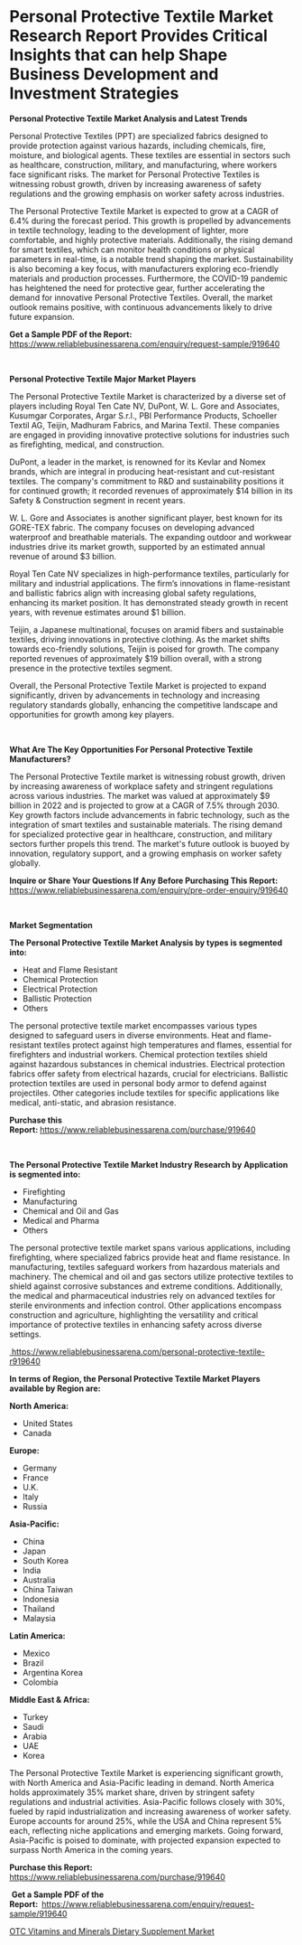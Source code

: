 <p><h1>Personal Protective Textile Market Research Report Provides Critical Insights that can help Shape Business Development and Investment Strategies</h1></p><p><strong>Personal Protective Textile Market Analysis and Latest Trends</strong></p>
<p><p>Personal Protective Textiles (PPT) are specialized fabrics designed to provide protection against various hazards, including chemicals, fire, moisture, and biological agents. These textiles are essential in sectors such as healthcare, construction, military, and manufacturing, where workers face significant risks. The market for Personal Protective Textiles is witnessing robust growth, driven by increasing awareness of safety regulations and the growing emphasis on worker safety across industries.</p><p>The Personal Protective Textile Market is expected to grow at a CAGR of 6.4% during the forecast period. This growth is propelled by advancements in textile technology, leading to the development of lighter, more comfortable, and highly protective materials. Additionally, the rising demand for smart textiles, which can monitor health conditions or physical parameters in real-time, is a notable trend shaping the market. Sustainability is also becoming a key focus, with manufacturers exploring eco-friendly materials and production processes. Furthermore, the COVID-19 pandemic has heightened the need for protective gear, further accelerating the demand for innovative Personal Protective Textiles. Overall, the market outlook remains positive, with continuous advancements likely to drive future expansion.</p></p>
<p><strong>Get a Sample PDF of the Report:&nbsp;</strong> <a href="https://www.reliablebusinessarena.com/enquiry/request-sample/919640?utm_campaign=2198&utm_medium=2&utm_source=Github&utm_content=ia&utm_term=07032025&utm_id=personal-protective-textile">https://www.reliablebusinessarena.com/enquiry/request-sample/919640</a></p>
<p>&nbsp;</p>
<p><strong>Personal Protective Textile Major Market Players</strong></p>
<p><p>The Personal Protective Textile Market is characterized by a diverse set of players including Royal Ten Cate NV, DuPont, W. L. Gore and Associates, Kusumgar Corporates, Argar S.r.l., PBI Performance Products, Schoeller Textil AG, Teijin, Madhuram Fabrics, and Marina Textil. These companies are engaged in providing innovative protective solutions for industries such as firefighting, medical, and construction.</p><p>DuPont, a leader in the market, is renowned for its Kevlar and Nomex brands, which are integral in producing heat-resistant and cut-resistant textiles. The company's commitment to R&D and sustainability positions it for continued growth; it recorded revenues of approximately $14 billion in its Safety & Construction segment in recent years.</p><p>W. L. Gore and Associates is another significant player, best known for its GORE-TEX fabric. The company focuses on developing advanced waterproof and breathable materials. The expanding outdoor and workwear industries drive its market growth, supported by an estimated annual revenue of around $3 billion.</p><p>Royal Ten Cate NV specializes in high-performance textiles, particularly for military and industrial applications. The firm’s innovations in flame-resistant and ballistic fabrics align with increasing global safety regulations, enhancing its market position. It has demonstrated steady growth in recent years, with revenue estimates around $1 billion.</p><p>Teijin, a Japanese multinational, focuses on aramid fibers and sustainable textiles, driving innovations in protective clothing. As the market shifts towards eco-friendly solutions, Teijin is poised for growth. The company reported revenues of approximately $19 billion overall, with a strong presence in the protective textiles segment.</p><p>Overall, the Personal Protective Textile Market is projected to expand significantly, driven by advancements in technology and increasing regulatory standards globally, enhancing the competitive landscape and opportunities for growth among key players.</p></p>
<p>&nbsp;</p>
<p><strong>What Are The Key Opportunities For Personal Protective Textile Manufacturers?</strong></p>
<p><p>The Personal Protective Textile market is witnessing robust growth, driven by increasing awareness of workplace safety and stringent regulations across various industries. The market was valued at approximately $9 billion in 2022 and is projected to grow at a CAGR of 7.5% through 2030. Key growth factors include advancements in fabric technology, such as the integration of smart textiles and sustainable materials. The rising demand for specialized protective gear in healthcare, construction, and military sectors further propels this trend. The market's future outlook is buoyed by innovation, regulatory support, and a growing emphasis on worker safety globally.</p></p>
<p><strong>Inquire or Share Your Questions If Any Before Purchasing This Report:</strong> <a href="https://www.reliablebusinessarena.com/enquiry/pre-order-enquiry/919640?utm_campaign=2198&utm_medium=2&utm_source=Github&utm_content=ia&utm_term=07032025&utm_id=personal-protective-textile">https://www.reliablebusinessarena.com/enquiry/pre-order-enquiry/919640</a></p>
<p>&nbsp;</p>
<p><strong>Market Segmentation</strong></p>
<p><strong>The Personal Protective Textile Market Analysis by types is segmented into:</strong></p>
<p><ul><li>Heat and Flame Resistant</li><li>Chemical Protection</li><li>Electrical Protection</li><li>Ballistic Protection</li><li>Others</li></ul></p>
<p><p>The personal protective textile market encompasses various types designed to safeguard users in diverse environments. Heat and flame-resistant textiles protect against high temperatures and flames, essential for firefighters and industrial workers. Chemical protection textiles shield against hazardous substances in chemical industries. Electrical protection fabrics offer safety from electrical hazards, crucial for electricians. Ballistic protection textiles are used in personal body armor to defend against projectiles. Other categories include textiles for specific applications like medical, anti-static, and abrasion resistance.</p></p>
<p><strong>Purchase this Report:&nbsp;</strong><a href="https://www.reliablebusinessarena.com/purchase/919640?utm_campaign=2198&utm_medium=2&utm_source=Github&utm_content=ia&utm_term=07032025&utm_id=personal-protective-textile">https://www.reliablebusinessarena.com/purchase/919640</a></p>
<p>&nbsp;</p>
<p><strong>The Personal Protective Textile Market Industry Research by Application is segmented into:</strong></p>
<p><ul><li>Firefighting</li><li>Manufacturing</li><li>Chemical and Oil and Gas</li><li>Medical and Pharma</li><li>Others</li></ul></p>
<p><p>The personal protective textile market spans various applications, including firefighting, where specialized fabrics provide heat and flame resistance. In manufacturing, textiles safeguard workers from hazardous materials and machinery. The chemical and oil and gas sectors utilize protective textiles to shield against corrosive substances and extreme conditions. Additionally, the medical and pharmaceutical industries rely on advanced textiles for sterile environments and infection control. Other applications encompass construction and agriculture, highlighting the versatility and critical importance of protective textiles in enhancing safety across diverse settings.</p></p>
<p><a href="https://www.reliablebusinessarena.com/personal-protective-textile-r919640?utm_campaign=2198&utm_medium=2&utm_source=Github&utm_content=ia&utm_term=07032025&utm_id=personal-protective-textile">&nbsp;https://www.reliablebusinessarena.com/personal-protective-textile-r919640</a></p>
<p><strong>In terms of Region, the Personal Protective Textile Market Players available by Region are:</strong></p>
<p>
    <p> <strong> North America: </strong>
        <ul>
            <li>United States</li>
            <li>Canada</li>
        </ul>
        </p> 
    <p> <strong> Europe: </strong>
        <ul>
            <li>Germany</li>
            <li>France</li>
            <li>U.K.</li>
            <li>Italy</li>
            <li>Russia</li>
        </ul>
        </p> 
    <p> <strong> Asia-Pacific: </strong>
        <ul>
            <li>China</li>
            <li>Japan</li>
            <li>South Korea</li>
            <li>India</li>
            <li>Australia</li>
            <li>China Taiwan</li>
            <li>Indonesia</li>
            <li>Thailand</li>
            <li>Malaysia</li>
        </ul>
        </p> 
    <p> <strong> Latin America: </strong>
        <ul>
            <li>Mexico</li>
            <li>Brazil</li>
            <li>Argentina Korea</li>
            <li>Colombia</li>
        </ul>
        </p> 
    <p> <strong> Middle East & Africa: </strong>
        <ul>
            <li>Turkey</li>
            <li>Saudi</li>
            <li>Arabia</li>
            <li>UAE</li>
            <li>Korea</li>
        </ul>
    </p>
    </p>
<p><p>The Personal Protective Textile Market is experiencing significant growth, with North America and Asia-Pacific leading in demand. North America holds approximately 35% market share, driven by stringent safety regulations and industrial activities. Asia-Pacific follows closely with 30%, fueled by rapid industrialization and increasing awareness of worker safety. Europe accounts for around 25%, while the USA and China represent 5% each, reflecting niche applications and emerging markets. Going forward, Asia-Pacific is poised to dominate, with projected expansion expected to surpass North America in the coming years.</p></p>
<p><strong>Purchase this Report: </strong><a href="https://www.reliablebusinessarena.com/purchase/919640?utm_campaign=2198&utm_medium=2&utm_source=Github&utm_content=ia&utm_term=07032025&utm_id=personal-protective-textile">https://www.reliablebusinessarena.com/purchase/919640</a></p>
<p>&nbsp;<strong>Get a Sample PDF of the Report:&nbsp;&nbsp;</strong><a href="https://www.reliablebusinessarena.com/enquiry/request-sample/919640?utm_campaign=2198&utm_medium=2&utm_source=Github&utm_content=ia&utm_term=07032025&utm_id=personal-protective-textile">https://www.reliablebusinessarena.com/enquiry/request-sample/919640</a></p>
<p><strong></strong></p>
<p><p><a href="https://github.com/delindacallegari68/Market-Research-Report-List-1/blob/main/otc-vitamins-and-minerals-dietary-supplement-market.md?utm_campaign=2198&utm_medium=2&utm_source=Github&utm_content=ia&utm_term=07032025&utm_id=personal-protective-textile">OTC Vitamins and Minerals Dietary Supplement Market</a></p></p>